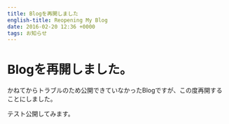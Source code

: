 ```yaml
---
title: Blogを再開しました
english-title: Reopening My Blog
date: 2016-02-20 12:36 +0000
tags: お知らせ
---
```


# Blogを再開しました。

かねてからトラブルのため公開できていなかったBlogですが、この度再開することにしました。

テスト公開してみます。
